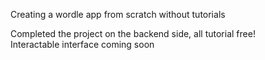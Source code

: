 Creating a wordle app from scratch without tutorials

Completed the project on the backend side, all tutorial free!  
Interactable interface coming soon
